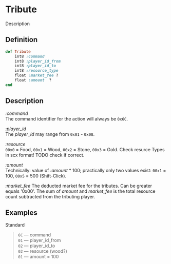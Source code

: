 # Tribute

Description

## Definition

```ruby
def Tribute
	int8 :command
	int8 :player_id_from
	int8 :player_id_to
	int8 :resource_type
	float :market_fee ? 
	float :amount  ?
end
```

## Description

*:command*  
The command identifier for the action will always be `0x6C`.

*:player_id*  
The *player_id* may range from `0x01` - `0x08`.

*:resource*  
`00x0` = Food, `00x1` = Wood, `00x2` = Stone, `00x3` = Gold.
Check resurce Types in scx format! TODO check if correct.

*:amount*  
Technically: value of *:amount* * 100; practically only two values exist: 
`00x1` = 100, `00x5` = 500 (Shift-Click).

*:market_fee*
The deducted market fee for the tributes. Can be greater equals '0x00'. The sum of *amount* and *market_fee* is the total resource count subtracted from the tributing player.

## Examples

Standard

>`6C` &mdash; command  
>`01` &mdash; player_id_from  
>`02` &mdash; player_id_to  
>`02` &mdash; resource (wood?)  
>`01` &mdash; amount = 100      
